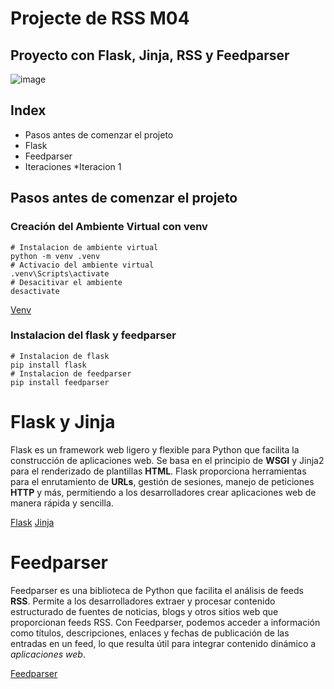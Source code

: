 # Projecte de RSS M04
## Proyecto con Flask, Jinja, RSS y Feedparser
![image](https://github.com/Domeneccc/FlaskM04/assets/165904493/cf810448-58e5-4973-b5b1-257964963fb6)

## Index
* Pasos antes de comenzar el projeto
* Flask
* Feedparser
* Iteraciones
    *Iteracion 1



## Pasos antes de comenzar el projeto
### Creación del Ambiente Virtual con venv
```
# Instalacion de ambiente virtual
python -m venv .venv
# Activacio del ambiente virtual
.venv\Scripts\activate
# Desacitivar el ambiente
desactivate
```
[Venv](https://marketplace.visualstudio.com/items?itemName=donjayamanne.python-environment-manager)

### Instalacion del flask y feedparser
```
# Instalacion de flask
pip install flask
# Instalacion de feedparser
pip install feedparser
```

# Flask y Jinja

Flask es un framework web ligero y flexible para Python que facilita la construcción de aplicaciones web. Se basa en el principio de **WSGI**  y Jinja2 para el renderizado de plantillas **HTML**. Flask proporciona herramientas para el enrutamiento de **URLs**, gestión de sesiones, manejo de peticiones **HTTP** y más, permitiendo a los desarrolladores crear aplicaciones web de manera rápida y sencilla.

[Flask](https://flask.palletsprojects.com/en/3.0.x/)
[Jinja](https://jinja.palletsprojects.com/en/3.1.x/)

# Feedparser

Feedparser es una biblioteca de Python que facilita el análisis de feeds **RSS**. Permite a los desarrolladores extraer y procesar contenido estructurado de fuentes de noticias, blogs y otros sitios web que proporcionan feeds RSS. Con Feedparser, podemos acceder a información como títulos, descripciones, enlaces y fechas de publicación de las entradas en un feed, lo que resulta útil para integrar contenido dinámico a *aplicaciones web*.

[Feedparser](https://feedparser.readthedocs.io/en/latest/)




